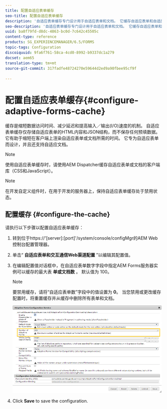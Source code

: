 ```yaml
---
title: 配置自适应表单缓存
seo-title: 配置自适应表单缓存
description: '自适应表单缓存专门设计用于自适应表单和文档。 它缓存自适应表单和自适应文档，以减少在客户端上呈现自适应表单或文档所需的时间。 '
seo-description: '自适应表单缓存专门设计用于自适应表单和文档。 它缓存自适应表单和自适应文档，以减少在客户端上呈现自适应表单或文档所需的时间。 '
uuid: ba8f79fd-d8dc-4863-bc0d-7c642c45505c
content-type: reference
products: SG_EXPERIENCEMANAGER/6.5/FORMS
topic-tags: Configuration
discoiquuid: 9fa6f761-58ca-4cd0-8992-b9337dc1a279
docset: aem65
translation-type: tm+mt
source-git-commit: 317fadfe48724270e59644d2ed9a90fbee95cf9f

---
```



# 配置自适应表单缓存{#configure-adaptive-forms-cache}

缓存是缩短数据访问时间、减少延迟和提高输入／输出(I/O)速度的机制。 自适应表单缓存仅存储自适应表单的HTML内容和JSON结构，而不保存任何预填数据。 它有助于缩短在客户端上渲染自适应表单或文档所需的时间。 它专为自适应表单而设计，并且还支持自适应文档。

>[!NOTE]
>
>使用自适应表单缓存时，请使用AEM Dispatcher缓存自适应表单或文档的客户端库（CSS和JavaScript）。

>[!NOTE]
>
>在开发自定义组件时，在用于开发的服务器上，保持自适应表单缓存处于禁用状态。

## 配置缓存 {#configure-the-cache}

请执行以下步骤以配置自适应表单缓存：

1. 转到位于https://&#39;[server]:[port]&#39;/system/console/configMgr的AEM Web控制台配置管理器。
1. 单击“ **自适应表单和交互通信Web渠道配置** ”以编辑其配置值。
1. 在编辑配置值对话框中，在自适应表单数字字段中指定AEM Forms服务器实例可以缓存的最大表 **单或文档数** 。 默认值为 100。

   >[!NOTE]
   >
   >要禁用缓存，请将“自适应表单数”字段中的值设置为 **0**。 当您禁用或更改缓存配置时，将重置缓存并从缓存中删除所有表单和文档。

   ![自适应表单HTML缓存的配置对话框](assets/cache-configuration-edit.png)

1. Click **Save** to save the configuration.

